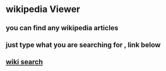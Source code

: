 # wikipedia Viewer
## you can find any wikipedia articles
## just type what you are searching for , link below
## [wiki search](https://github.com/IsaakNazar/wikipedia-viewer)
